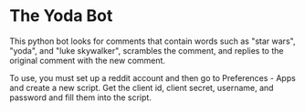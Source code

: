 <h1>The Yoda Bot</h1>

This python bot looks for comments that contain words such as "star wars", "yoda", and "luke skywalker", scrambles the comment, and replies to the original comment with the new comment.

To use, you must set up a reddit account and then go to Preferences - Apps and create a new script. Get the client id, client secret, username, and password and fill them into the script.
